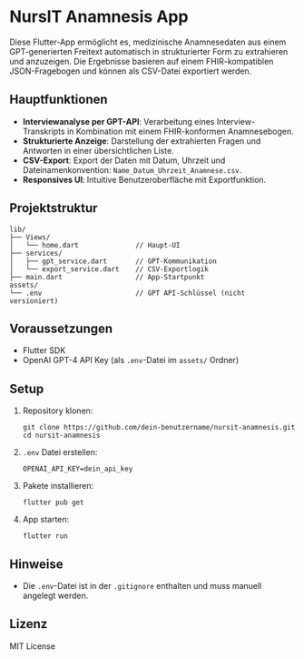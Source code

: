 # NursIT Anamnesis App

Diese Flutter-App ermöglicht es, medizinische Anamnesedaten aus einem GPT-generierten Freitext automatisch in strukturierter Form zu extrahieren und anzuzeigen. Die Ergebnisse basieren auf einem FHIR-kompatiblen JSON-Fragebogen und können als CSV-Datei exportiert werden.

## Hauptfunktionen

- **Interviewanalyse per GPT-API**: Verarbeitung eines Interview-Transkripts in Kombination mit einem FHIR-konformen Anamnesebogen.
- **Strukturierte Anzeige**: Darstellung der extrahierten Fragen und Antworten in einer übersichtlichen Liste.
- **CSV-Export**: Export der Daten mit Datum, Uhrzeit und Dateinamenkonvention: `Name_Datum_Uhrzeit_Anamnese.csv`.
- **Responsives UI**: Intuitive Benutzeroberfläche mit Exportfunktion.

## Projektstruktur

```
lib/
├── Views/
│   └── home.dart              // Haupt-UI
├── services/
│   ├── gpt_service.dart       // GPT-Kommunikation
│   └── export_service.dart    // CSV-Exportlogik
├── main.dart                  // App-Startpunkt
assets/
└── .env                       // GPT API-Schlüssel (nicht versioniert)
```

## Voraussetzungen

- Flutter SDK
- OpenAI GPT-4 API Key (als `.env`-Datei im `assets/` Ordner)

## Setup

1. Repository klonen:
   ```
   git clone https://github.com/dein-benutzername/nursit-anamnesis.git
   cd nursit-anamnesis
   ```

2. `.env` Datei erstellen:
   ```env
   OPENAI_API_KEY=dein_api_key
   ```

3. Pakete installieren:
   ```
   flutter pub get
   ```

4. App starten:
   ```
   flutter run
   ```

## Hinweise

- Die `.env`-Datei ist in der `.gitignore` enthalten und muss manuell angelegt werden.

## Lizenz

MIT License

